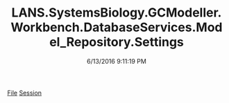 ﻿---
title: LANS.SystemsBiology.GCModeller.Workbench.DatabaseServices.Model_Repository.Settings
date: 6/13/2016 9:11:19 PM
---

[File](T-LANS.SystemsBiology.GCModeller.Workbench.DatabaseServices.Model_Repository.Settings.File.html)
[Session](T-LANS.SystemsBiology.GCModeller.Workbench.DatabaseServices.Model_Repository.Settings.Session.html)
